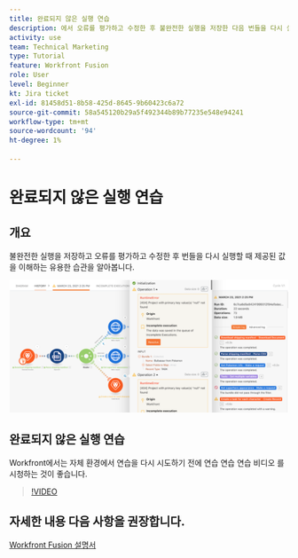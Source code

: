 ```yaml
---
title: 완료되지 않은 실행 연습
description: 에서 오류를 평가하고 수정한 후 불완전한 실행을 저장한 다음 번들을 다시 실행하는 가치를 알아봅니다. [!DNL Adobe Workfront Fusion].
activity: use
team: Technical Marketing
type: Tutorial
feature: Workfront Fusion
role: User
level: Beginner
kt: Jira ticket
exl-id: 81458d51-8b58-425d-8645-9b60423c6a72
source-git-commit: 58a545120b29a5f492344b89b77235e548e94241
workflow-type: tm+mt
source-wordcount: '94'
ht-degree: 1%

---
```


# 완료되지 않은 실행 연습

## 개요

불완전한 실행을 저장하고 오류를 평가하고 수정한 후 번들을 다시 실행할 때 제공된 값을 이해하는 유용한 습관을 알아봅니다.

![오류 처리가 있는 시나리오 이미지입니다.](assets/troubleshooting-and-error-handling-8.png)

## 완료되지 않은 실행 연습

Workfront에서는 자체 환경에서 연습을 다시 시도하기 전에 연습 연습 연습 비디오 를 시청하는 것이 좋습니다.

>[!VIDEO](https://video.tv.adobe.com/v/335308/?quality=12)

## 자세한 내용 다음 사항을 권장합니다.

[Workfront Fusion 설명서](https://experienceleague.adobe.com/docs/workfront/using/adobe-workfront-fusion/workfront-fusion-2.html?lang=en)

